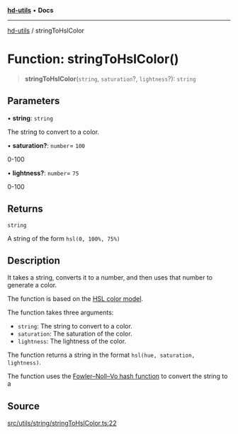 [**hd-utils**](../README.md) • **Docs**

***

[hd-utils](../globals.md) / stringToHslColor

# Function: stringToHslColor()

> **stringToHslColor**(`string`, `saturation`?, `lightness`?): `string`

## Parameters

• **string**: `string`

The string to convert to a color.

• **saturation?**: `number`= `100`

0-100

• **lightness?**: `number`= `75`

0-100

## Returns

`string`

A string of the form `hsl(0, 100%, 75%)`

## Description

It takes a string, converts it to a number, and then uses that number to generate a color.

The function is based on the [HSL color model](https://en.wikipedia.org/wiki/HSL_and_HSV).

The function takes three arguments:

- `string`: The string to convert to a color.
- `saturation`: The saturation of the color.
- `lightness`: The lightness of the color.

The function returns a string in the format `hsl(hue, saturation, lightness)`.

The function uses the [Fowler–Noll–Vo hash
function](https://en.wikipedia.org/wiki/Fowler%E2%80%93Noll%E2%80%93Vo_hash_function) to convert the
string to a

## Source

[src/utils/string/stringToHslColor.ts:22](https://github.com/AhmadHddad/h-utils/blob/5c76ff5de068cee019fc632d9da2e395721bb48f/src/utils/string/stringToHslColor.ts#L22)

